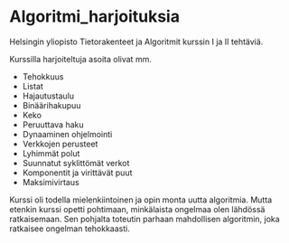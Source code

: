 # Algoritmi_harjoituksia


Helsingin yliopisto Tietorakenteet ja Algoritmit kurssin I ja II tehtäviä.  

Kurssilla harjoiteltuja asoita olivat mm.

- Tehokkuus
- Listat
- Hajautustaulu
- Binäärihakupuu
- Keko
- Peruuttava haku
- Dynaaminen ohjelmointi
- Verkkojen perusteet
- Lyhimmät polut
- Suunnatut syklittömät verkot
- Komponentit ja virittävät puut
- Maksimivirtaus

Kurssi oli todella mielenkiintoinen ja opin monta uutta algoritmia. Mutta etenkin kurssi opetti pohtimaan, minkälaista ongelmaa
olen lähdössä ratkaisemaan. Sen pohjalta toteutin parhaan mahdollisen algoritmin, joka ratkaisee ongelman tehokkaasti.
